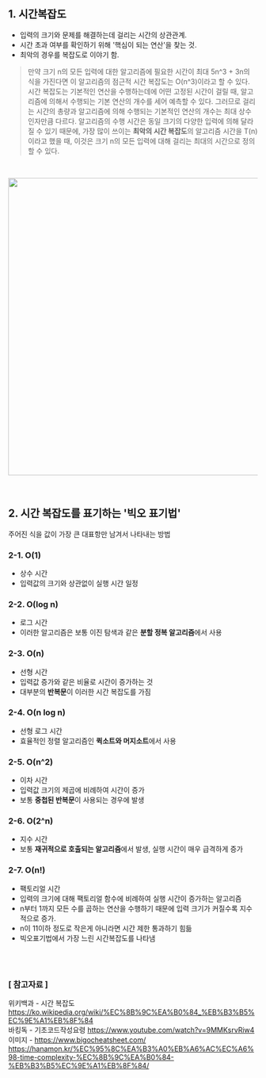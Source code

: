 ## 1. 시간복잡도
- 입력의 크기와 문제를 해결하는데 걸리는 시간의 상관관계.
- 시간 초과 여부를 확인하기 위해 '핵심이 되는 연산'을 찾는 것.
- 최악의 경우를 복잡도로 이야기 함.


>만약 크기 n의 모든 입력에 대한 알고리즘에 필요한 시간이 최대 5n^3 + 3n의 식을 가진다면 이 알고리즘의 점근적 시간 복잡도는 O(n^3)이라고 할 수 있다.
시간 복잡도는 기본적인 연산을 수행하는데에 어떤 고정된 시간이 걸릴 때, 알고리즘에 의해서 수행되는 기본 연산의 개수를 세어 예측할 수 있다. 
그러므로 걸리는 시간의 총량과 알고리즘에 의해 수행되는 기본적인 연산의 개수는 최대 상수 인자만큼 다르다.
알고리즘의 수행 시간은 동일 크기의 다양한 입력에 의해 달라질 수 있기 때문에, 가장 많이 쓰이는 **최악의 시간 복잡도**의 알고리즘 시간을 T(n)이라고 했을 때, 이것은 크기 n의 모든 입력에 대해 걸리는 최대의 시간으로 정의할 수 있다.

<br/>

<image src="https://velog.velcdn.com/images/miniso/post/01e000ba-6aa8-45d4-b0d2-c3e1a1998737/image.png" width="600px"> <br/>

<br/>

## 2. 시간 복잡도를 표기하는 '빅오 표기법'
주어진 식을 값이 가장 큰 대표항만 남겨서 나타내는 방법
### 2-1. O(1)
- 상수 시간 
- 입력값의 크기와 상관없이 실행 시간 일정

### 2-2. O(log n)
- 로그 시간
- 이러한 알고리즘은 보통 이진 탐색과 같은 **분할 정복 알고리즘**에서 사용

### 2-3. O(n)
- 선형 시간
- 입력값 증가와 같은 비율로 시간이 증가하는 것
- 대부분의 **반복문**이 이러한 시간 복잡도를 가짐

### 2-4. O(n log n)
- 선형 로그 시간
- 효율적인 정렬 알고리즘인 **퀵소트와 머지소트**에서 사용

### 2-5. O(n^2)
- 이차 시간
- 입력값 크기의 제곱에 비례하여 시간이 증가
- 보통 **중첩된 반복문**이 사용되는 경우에 발생

### 2-6. O(2^n)
- 지수 시간
- 보통 **재귀적으로 호출되는 알고리즘**에서 발생, 실행 시간이 매우 급격하게 증가

### 2-7. O(n!)
- 팩토리얼 시간
- 입력의 크기에 대해 팩토리얼 함수에 비례하여 실행 시간이 증가하는 알고리즘
- n부터 1까지 모든 수를 곱하는 연산을 수행하기 때문에 입력 크기가 커질수록 지수적으로 증가.
- n이 11이하 정도로 작은게 아니라면 시간 제한 통과하기 힘듦
- 빅오표기법에서 가장 느린 시간복잡도를 나타냄


<br/>
<br/>

### [ 참고자료 ]
위키백과 - 시간 복잡도 https://ko.wikipedia.org/wiki/%EC%8B%9C%EA%B0%84_%EB%B3%B5%EC%9E%A1%EB%8F%84 <br/>
바킹독 - 기초코드작성요령 https://www.youtube.com/watch?v=9MMKsrvRiw4 <br/>
이미지 - https://www.bigocheatsheet.com/ <br/>
https://hanamon.kr/%EC%95%8C%EA%B3%A0%EB%A6%AC%EC%A6%98-time-complexity-%EC%8B%9C%EA%B0%84-%EB%B3%B5%EC%9E%A1%EB%8F%84/


